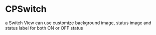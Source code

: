 CPSwitch
========

a Switch View can use customize background image, status image and status label for both ON or OFF status
